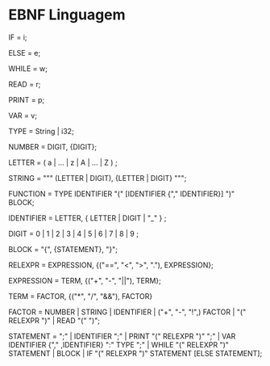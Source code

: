 # EBNF Linguagem

IF = i;

ELSE = e;

WHILE = w;

READ = r;

PRINT = p;

VAR = v;

TYPE = String | i32;

NUMBER = DIGIT, {DIGIT};

LETTER = ( a | ... | z | A | ... | Z ) ;

STRING = """ (LETTER | DIGIT), {LETTER | DIGIT} """;

FUNCTION = TYPE IDENTIFIER "(" [IDENTIFIER {"," IDENTIFIER}] ")" BLOCK;

IDENTIFIER = LETTER, { LETTER | DIGIT | "_" } ;

DIGIT = 0 | 1 | 2 | 3 | 4 | 5 | 6 | 7 | 8 | 9 ;

BLOCK = "{", {STATEMENT}, "}";

RELEXPR = EXPRESSION, {("==", "<", ">", "."), EXPRESSION};

EXPRESSION = TERM, {("+", "-", "||"), TERM};

TERM = FACTOR, {("*", "/", "&&"), FACTOR}

FACTOR = NUMBER | STRING | IDENTIFIER | ("+", "-", "!",) FACTOR | "(" RELEXPR ")" | READ  "(" ")";

STATEMENT = ";" | IDENTIFIER ";" | PRINT "(" RELEXPR ")" ";" | VAR IDENTIFIER {"," ,IDENTIFIER} ":" TYPE ";" | WHILE "(" RELEXPR ")" STATEMENT | BLOCK | IF "(" RELEXPR ")" STATEMENT [ELSE STATEMENT];

